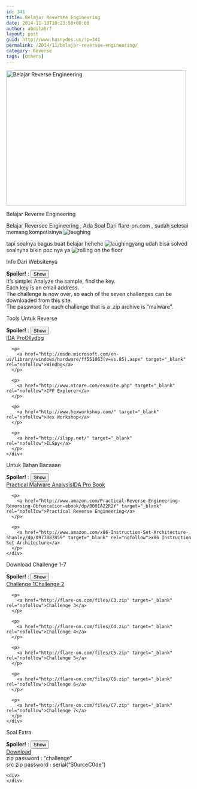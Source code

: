 ```yaml
---
id: 341
title: Belajar Reversee Engineering
date: 2014-11-18T10:23:50+00:00
author: abdilahrf
layout: post
guid: http://www.hasnydes.us/?p=341
permalink: /2014/11/belajar-reversee-engineering/
category: Reverse
tags: [Others]
---
```

<div style="width: 490px" class="wp-caption aligncenter">
  <img src="http://anzaholyman.files.wordpress.com/2011/02/defend-reverse-engineering.jpg" alt="Belajar Reverse Engineering" width="480" height="360" />
  
  <p class="wp-caption-text">
    Belajar Reverse Engineering
  </p>
</div>

Belajar Reversee Engineering , Ada Soal Dari flare-on.com , sudah selesai memang kompetisinya <img class="smilie smilie_67" title="laughing" src="http://indonesianbacktrack.or.id/forum/images/smilies/yahoo/21.gif" alt="laughing" />

tapi soalnya bagus buat belajar hehehe  <img class="smilie smilie_67" title="laughing" src="http://indonesianbacktrack.or.id/forum/images/smilies/yahoo/21.gif" alt="laughing" />yang udah bisa solved soalnyna bikin poc nya ya <img class="smilie smilie_68" title="rolling on the floor" src="http://indonesianbacktrack.or.id/forum/images/smilies/yahoo/24.gif" alt="rolling on the floor" />

Info Dari Websitenya

<div>
  <div class="smallfont">
    <b>Spoiler!</b> : <input type="button" value="Show" />
  </div>
  
  <div class="smallfont">
  </div>
  
  <div class="alt2">
    <div>
      It’s simple: Analyze the sample, find the key.<br /> Each key is an email address.<br /> The challenge is now over, so each of the seven challenges can be downloaded from this site.<br /> The password for each challenge that is a .zip archive is &#8220;malware&#8221;.
    </div>
  </div>
</div>

Tools Untuk Reverse

<div>
  <div class="smallfont">
    <b>Spoiler!</b> : <input type="button" value="Show" />
  </div>
  
  <div class="smallfont">
  </div>
  
  <div class="alt2">
    <div>
      <a href="https://www.hex-rays.com/products/ida/" target="_blank" rel="nofollow">IDA Pro</a><a href="http://www.ollydbg.de/" target="_blank" rel="nofollow">Ollydbg</a></p> 
      
      <p>
        <a href="http://msdn.microsoft.com/en-us/library/windows/hardware/ff551063(v=vs.85).aspx" target="_blank" rel="nofollow">Windbg</a>
      </p>
      
      <p>
        <a href="http://www.ntcore.com/exsuite.php" target="_blank" rel="nofollow">CFF Explorer</a>
      </p>
      
      <p>
        <a href="http://www.hexworkshop.com/" target="_blank" rel="nofollow">Hex Workshop</a>
      </p>
      
      <p>
        <a href="http://ilspy.net/" target="_blank" rel="nofollow">ILSpy</a>
      </p>
    </div>
  </div>
</div>

Untuk Bahan Bacaaan

<div>
  <div class="smallfont">
    <b>Spoiler!</b> : <input type="button" value="Show" />
  </div>
  
  <div class="smallfont">
  </div>
  
  <div class="alt2">
    <div>
      <a href="http://www.amazon.com/Practical-Malware-Analysis-Dissecting-Malicious/dp/1593272901" target="_blank" rel="nofollow">Practical Malware Analysis</a><a href="http://www.amazon.com/IDA-Pro-Book-Unofficial-Disassembler/dp/1593272898" target="_blank" rel="nofollow">IDA Pro Book</a></p> 
      
      <p>
        <a href="http://www.amazon.com/Practical-Reverse-Engineering-Reversing-Obfuscation-ebook/dp/B00IA22R2Y" target="_blank" rel="nofollow">Practical Reverse Engineering</a>
      </p>
      
      <p>
        <a href="http://www.amazon.com/x86-Instruction-Set-Architecture-Shanley/dp/0977087859" target="_blank" rel="nofollow">x86 Instruction Set Architecture</a>
      </p>
    </div>
  </div>
</div>

Download Challenge 1-7

<div>
  <div class="smallfont">
    <b>Spoiler!</b> : <input type="button" value="Show" />
  </div>
  
  <div class="smallfont">
  </div>
  
  <div class="alt2">
    <div>
      <a href="http://flare-on.com/files/C1.exe" target="_blank" rel="nofollow">Challenge 1</a><a href="http://flare-on.com/files/C2.zip" target="_blank" rel="nofollow">Challenge 2</a></p> 
      
      <p>
        <a href="http://flare-on.com/files/C3.zip" target="_blank" rel="nofollow">Challenge 3</a>
      </p>
      
      <p>
        <a href="http://flare-on.com/files/C4.zip" target="_blank" rel="nofollow">Challenge 4</a>
      </p>
      
      <p>
        <a href="http://flare-on.com/files/C5.zip" target="_blank" rel="nofollow">Challenge 5</a>
      </p>
      
      <p>
        <a href="http://flare-on.com/files/C6.zip" target="_blank" rel="nofollow">Challenge 6</a>
      </p>
      
      <p>
        <a href="http://flare-on.com/files/C7.zip" target="_blank" rel="nofollow">Challenge 7</a>
      </p>
    </div>
  </div>
</div>

Soal Extra

<div>
  <div class="smallfont">
    <b>Spoiler!</b> : <input type="button" value="Show" />
  </div>
  
  <div class="smallfont">
  </div>
  
  <div class="alt2">
    <div>
      <a href="https://www.dropbox.com/s/5d42k06od2en54v/challenge.zip?dl=0" target="_blank" rel="nofollow">Download</a><br /> zip password : &#8220;challenge&#8221;<br /> src zip password : serial(&#8220;S0urceC0de&#8221;)
    </div>
    
    <div>
    </div>
  </div>
</div>